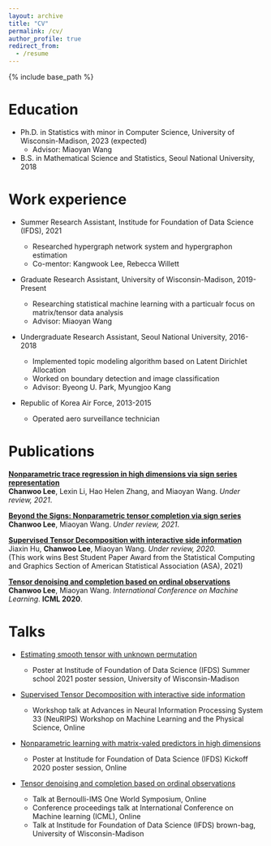```yaml
---
layout: archive
title: "CV"
permalink: /cv/
author_profile: true
redirect_from:
  - /resume
---
```


{% include base_path %}

Education
======
* Ph.D. in Statistics with minor in Computer Science, University of Wisconsin-Madison, 2023 (expected)
  * Advisor: Miaoyan Wang
* B.S. in Mathematical Science and Statistics, Seoul National University, 2018


Work experience
======
* Summer Research Assistant, Institude for Foundation of Data Science (IFDS), 2021
  * Researched hypergraph network system and hypergraphon estimation
  * Co-mentor: Kangwook Lee, Rebecca Willett

* Graduate Research Assistant, University of Wisconsin-Madison, 2019-Present
  * Researching statistical machine learning with a particualr focus on matrix/tensor data analysis
  * Advisor: Miaoyan Wang

* Undergraduate Research Assistant, Seoul National University, 2016-2018
  * Implemented topic modeling algorithm based on Latent Dirichlet Allocation
  * Worked on boundary detection and image classification
  * Advisor: Byeong U. Park, Myungjoo Kang

* Republic of Korea Air Force, 2013-2015
  * Operated aero surveillance technician


Publications
======
<b>[Nonparametric trace regression in high dimensions via sign series representation](https://chanwoost.github.io/publications/nonpara)</b> <br>
<b>Chanwoo Lee</b>, Lexin Li, Hao Helen Zhang, and Miaoyan Wang.
<i>Under review, 2021</i>. 

<b>[Beyond the Signs: Nonparametric tensor completion via sign series](https://chanwoost.github.io/publications/signT)</b> <br>
<b>Chanwoo Lee</b>, Miaoyan Wang.
<i>Under review, 2021</i>. 

<b>[Supervised Tensor Decomposition with interactive side information](https://chanwoost.github.io/publications/Tregress)</b> <br>
Jiaxin Hu, <b>Chanwoo Lee</b>, Miaoyan Wang.
<i>Under review, 2020.</i><br> 
(This work wins Best Student Paper Award from the Statistical Computing and Graphics Section of American Statistical Association (ASA), 2021)


<b>[Tensor denoising and completion based on ordinal observations](https://chanwoost.github.io/publications/ordinalT)</b> <br> 
<b>Chanwoo Lee</b>, Miaoyan Wang.
<i>International Conference on Machine Learning</i>. <b>ICML 2020</b>.
  
Talks
======
* [Estimating smooth tensor with unknown permutation](https://chanwoost.github.io/talks/smoothtensor)
  * Poster at Institude of Foundation of Data Science (IFDS) Summer school 2021 poster session, University of Wisconsin-Madison

* [Supervised Tensor Decomposition with interactive side information](https://chanwoost.github.io/talks/supervised)
  * Workshop talk at Advances in Neural Information Processing System 33 (NeuRIPS) Workshop on Machine Learning and the Physical Science, Online

* [Nonparametric learning with matrix-valed predictors in high dimensions](https://chanwoost.github.io/talks/nonpara)
  * Poster at Institude for Foundation of Data Science (IFDS) Kickoff 2020 poster session, Online


* [Tensor denoising and completion based on ordinal observations](https://chanwoost.github.io/talks/ordinalT1)
  * Talk at Bernoulli-IMS One World Symposium, Online
  * Conference proceedings talk at International Conference on Machine learning (ICML), Online
  * Talk at Institude for Foundation of Data Science (IFDS) brown-bag, University of Wisconsin-Madison


